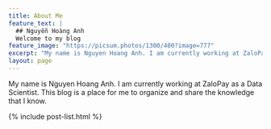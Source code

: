 ```yaml
---
title: About Me
feature_text: |
  ## Nguyễn Hoàng Anh 
  Welcome to my blog
feature_image: "https://picsum.photos/1300/400?image=777"
excerpt: "My name is Nguyen Hoang Anh. I am currently working at ZaloPay as a Data Scientist. This blog is a place for me to organize and share the knowledge that I know."
layout: page
---
```

My name is Nguyen Hoang Anh. I am currently working at ZaloPay as a Data Scientist. This blog is a place for me to organize and share the knowledge that I know.
 <div class="main  container">
    {% include post-list.html %}
  </div>